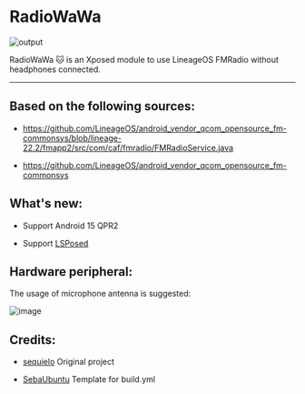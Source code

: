 # RadioWaWa
![output](https://github.com/user-attachments/assets/9f3c5e31-d618-4981-87e5-3bea9ae2fab6)

RadioWaWa 🐱 is an Xposed module to use LineageOS FMRadio without headphones connected.

---

## **Based on the following sources:**

- https://github.com/LineageOS/android_vendor_qcom_opensource_fm-commonsys/blob/lineage-22.2/fmapp2/src/com/caf/fmradio/FMRadioService.java
  
- https://github.com/LineageOS/android_vendor_qcom_opensource_fm-commonsys

## What's new:

* Support Android 15 QPR2

* Support [LSPosed](https://github.com/JingMatrix/LSPosed)

## Hardware peripheral:

The usage of microphone antenna is suggested:

![image](https://user-images.githubusercontent.com/7214961/173235387-505979da-d92d-4356-b090-e37e265ffba3.png)

## Credits:

* [sequielo](https://github.com/sequielo/LFRWH) Original project

* [SebaUbuntu](https://github.com/SebaUbuntu) Template for build.yml
